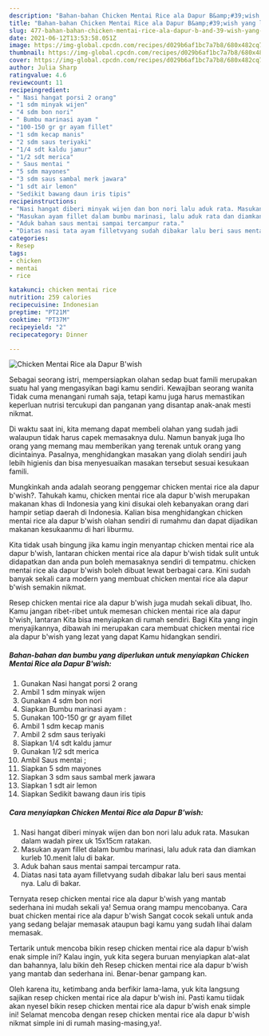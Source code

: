 ```yaml
---
description: "Bahan-bahan Chicken Mentai Rice ala Dapur B&amp;#39;wish yang lezat dan Mudah Dibuat"
title: "Bahan-bahan Chicken Mentai Rice ala Dapur B&amp;#39;wish yang lezat dan Mudah Dibuat"
slug: 477-bahan-bahan-chicken-mentai-rice-ala-dapur-b-and-39-wish-yang-lezat-dan-mudah-dibuat
date: 2021-06-12T13:53:58.051Z
image: https://img-global.cpcdn.com/recipes/d029b6af1bc7a7b8/680x482cq70/chicken-mentai-rice-ala-dapur-bwish-foto-resep-utama.jpg
thumbnail: https://img-global.cpcdn.com/recipes/d029b6af1bc7a7b8/680x482cq70/chicken-mentai-rice-ala-dapur-bwish-foto-resep-utama.jpg
cover: https://img-global.cpcdn.com/recipes/d029b6af1bc7a7b8/680x482cq70/chicken-mentai-rice-ala-dapur-bwish-foto-resep-utama.jpg
author: Julia Sharp
ratingvalue: 4.6
reviewcount: 11
recipeingredient:
- " Nasi hangat porsi 2 orang"
- "1 sdm minyak wijen"
- "4 sdm bon nori"
- " Bumbu marinasi ayam "
- "100-150 gr gr ayam fillet"
- "1 sdm kecap manis"
- "2 sdm saus teriyaki"
- "1/4 sdt kaldu jamur"
- "1/2 sdt merica"
- " Saus mentai "
- "5 sdm mayones"
- "3 sdm saus sambal merk jawara"
- "1 sdt air lemon"
- "Sedikit bawang daun iris tipis"
recipeinstructions:
- "Nasi hangat diberi minyak wijen dan bon nori lalu aduk rata. Masukan dalam wadah pirex uk 15x15cm ratakan."
- "Masukan ayam fillet dalam bumbu marinasi, lalu aduk rata dan diamkan kurleb 10.menit lalu di bakar."
- "Aduk bahan saus mentai sampai tercampur rata."
- "Diatas nasi tata ayam filletvyang sudah dibakar lalu beri saus mentai nya. Lalu di bakar."
categories:
- Resep
tags:
- chicken
- mentai
- rice

katakunci: chicken mentai rice 
nutrition: 259 calories
recipecuisine: Indonesian
preptime: "PT21M"
cooktime: "PT37M"
recipeyield: "2"
recipecategory: Dinner

---
```



![Chicken Mentai Rice ala Dapur B&#39;wish](https://img-global.cpcdn.com/recipes/d029b6af1bc7a7b8/680x482cq70/chicken-mentai-rice-ala-dapur-bwish-foto-resep-utama.jpg)

Sebagai seorang istri, mempersiapkan olahan sedap buat famili merupakan suatu hal yang mengasyikan bagi kamu sendiri. Kewajiban seorang  wanita Tidak cuma menangani rumah saja, tetapi kamu juga harus memastikan keperluan nutrisi tercukupi dan panganan yang disantap anak-anak mesti nikmat.

Di waktu  saat ini, kita memang dapat membeli olahan yang sudah jadi walaupun tidak harus capek memasaknya dulu. Namun banyak juga lho orang yang memang mau memberikan yang terenak untuk orang yang dicintainya. Pasalnya, menghidangkan masakan yang diolah sendiri jauh lebih higienis dan bisa menyesuaikan masakan tersebut sesuai kesukaan famili. 



Mungkinkah anda adalah seorang penggemar chicken mentai rice ala dapur b&#39;wish?. Tahukah kamu, chicken mentai rice ala dapur b&#39;wish merupakan makanan khas di Indonesia yang kini disukai oleh kebanyakan orang dari hampir setiap daerah di Indonesia. Kalian bisa menghidangkan chicken mentai rice ala dapur b&#39;wish olahan sendiri di rumahmu dan dapat dijadikan makanan kesukaanmu di hari liburmu.

Kita tidak usah bingung jika kamu ingin menyantap chicken mentai rice ala dapur b&#39;wish, lantaran chicken mentai rice ala dapur b&#39;wish tidak sulit untuk didapatkan dan anda pun boleh memasaknya sendiri di tempatmu. chicken mentai rice ala dapur b&#39;wish boleh dibuat lewat berbagai cara. Kini sudah banyak sekali cara modern yang membuat chicken mentai rice ala dapur b&#39;wish semakin nikmat.

Resep chicken mentai rice ala dapur b&#39;wish juga mudah sekali dibuat, lho. Kamu jangan ribet-ribet untuk memesan chicken mentai rice ala dapur b&#39;wish, lantaran Kita bisa menyiapkan di rumah sendiri. Bagi Kita yang ingin menyajikannya, dibawah ini merupakan cara membuat chicken mentai rice ala dapur b&#39;wish yang lezat yang dapat Kamu hidangkan sendiri.

<!--inarticleads1-->

##### Bahan-bahan dan bumbu yang diperlukan untuk menyiapkan Chicken Mentai Rice ala Dapur B&#39;wish:

1. Gunakan  Nasi hangat porsi 2 orang
1. Ambil 1 sdm minyak wijen
1. Gunakan 4 sdm bon nori
1. Siapkan  Bumbu marinasi ayam :
1. Gunakan 100-150 gr gr ayam fillet
1. Ambil 1 sdm kecap manis
1. Ambil 2 sdm saus teriyaki
1. Siapkan 1/4 sdt kaldu jamur
1. Gunakan 1/2 sdt merica
1. Ambil  Saus mentai ;
1. Siapkan 5 sdm mayones
1. Siapkan 3 sdm saus sambal merk jawara
1. Siapkan 1 sdt air lemon
1. Siapkan Sedikit bawang daun iris tipis




<!--inarticleads2-->

##### Cara menyiapkan Chicken Mentai Rice ala Dapur B&#39;wish:

1. Nasi hangat diberi minyak wijen dan bon nori lalu aduk rata. Masukan dalam wadah pirex uk 15x15cm ratakan.
1. Masukan ayam fillet dalam bumbu marinasi, lalu aduk rata dan diamkan kurleb 10.menit lalu di bakar.
1. Aduk bahan saus mentai sampai tercampur rata.
1. Diatas nasi tata ayam filletvyang sudah dibakar lalu beri saus mentai nya. Lalu di bakar.




Ternyata resep chicken mentai rice ala dapur b&#39;wish yang mantab sederhana ini mudah sekali ya! Semua orang mampu mencobanya. Cara buat chicken mentai rice ala dapur b&#39;wish Sangat cocok sekali untuk anda yang sedang belajar memasak ataupun bagi kamu yang sudah lihai dalam memasak.

Tertarik untuk mencoba bikin resep chicken mentai rice ala dapur b&#39;wish enak simple ini? Kalau ingin, yuk kita segera buruan menyiapkan alat-alat dan bahannya, lalu bikin deh Resep chicken mentai rice ala dapur b&#39;wish yang mantab dan sederhana ini. Benar-benar gampang kan. 

Oleh karena itu, ketimbang anda berfikir lama-lama, yuk kita langsung sajikan resep chicken mentai rice ala dapur b&#39;wish ini. Pasti kamu tiidak akan nyesel bikin resep chicken mentai rice ala dapur b&#39;wish enak simple ini! Selamat mencoba dengan resep chicken mentai rice ala dapur b&#39;wish nikmat simple ini di rumah masing-masing,ya!.

